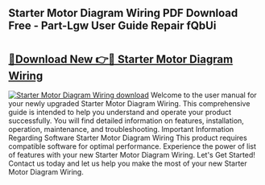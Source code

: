 ## Starter Motor Diagram Wiring PDF Download Free - Part-Lgw User Guide Repair fQbUi

# <h2><a href="http://dfn8gp.blite.top/?on=Starter+Motor+Diagram+Wiring">🔗Download New 👉🔴 Starter Motor Diagram Wiring</a></h2>

[![Starter Motor Diagram Wiring download](https://i.imgur.com/lujVjoI.png)](http://dfn8gp.blite.top/?on=Starter+Motor+Diagram+Wiring)
Welcome to the user manual for your newly upgraded Starter Motor Diagram Wiring. This comprehensive guide is intended to help you understand and operate your product successfully. You will find detailed information on features, installation, operation, maintenance, and troubleshooting. Important Information Regarding Software Starter Motor Diagram Wiring This product requires compatible software for optimal performance. Experience the power of list of features with your new Starter Motor Diagram Wiring. Let's Get Started! Contact us today and let us help you make the most of your new Starter Motor Diagram Wiring.
